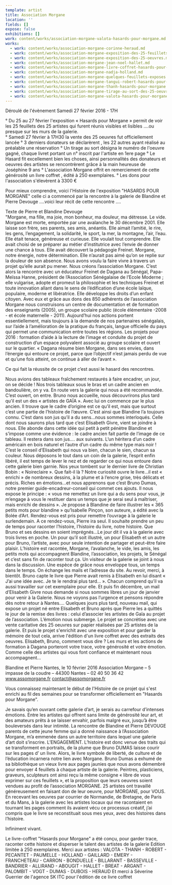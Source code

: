 ```yaml
---
template: artist
title: Association Morgane
location: ''
fields: []
expose: false
exhibitions: []
work: content/works/association-morgane-valota-hasards-pour-morgane.md
works:
  - work: content/works/association-morgane-corinne-heraud.md
  - work: content/works/association-morgane-exposition-des-25-feuillets.md
  - work: content/works/association-morgane-exposition-des-25-oeuvres.md
  - work: content/works/association-morgane-jean-noel-hallet.md
  - work: content/works/association-morgane-livre-coffret-hasards-pour-morgane.md
  - work: content/works/association-morgane-nadja-holland.md
  - work: content/works/association-morgane-quelques-feuillets-exposes.md
  - work: content/works/association-morgane-tangui-robert-hasards-pour-morgane.md
  - work: content/works/association-morgane-thanh-hasards-pour-morgane.md
  - work: content/works/association-morgane-tirage-au-sort-des-25-oeuvres.md
  - work: content/works/association-morgane-valota-hasards-pour-morgane.md
---
```

Déroulé de l'évènement  Samedi 27 février 2016  - 17H

° Du 25 au 27 février l'exposition « Hasards pour Morgane »  permit de voir  les 25 feuillets des 25 artistes qui furent réunis visibles et lisibles ….ou presque sur les murs de la galerie.  
° Samedi 27 février à 17H30 la vente des 25 oeuvres fut officiellement lancée
° 3 derniers  donateurs se déclarèrent , les 22 autres ayant réalisé au préalable une réservation 
° Un tirage au sort  désigna le numéro de l'oeuvre gagné,  chaque livret portant  un n° inscrit par l'artiste en 1ere page 
° Le Hasard fit excellement bien les choses, ainsi personnalités des donateurs et oeuvres des artistes se rencontrèrent grâce à la main heureuse de Joséphine 9 ans
° L'association Morgane  offrit en remerciement de cette  générosité un livre coffret , édité à 250 exemplaires. 
° Les dons pour l'association s'élevèrent à 3300 €

Pour mieux comprendre, voici l'Histoire de l'exposition "HASARDS POUR MORGANE" 
celle ci a commencé par la rencontre à la galerie de Blandine et Pierre Devouge ....voici leur récit de cette rencontre ....

Texte de Pierre et Blandine Devouge  
"Morgane, ma fille, ma joie, mon bonheur, ma douleur, ma détresse. Le vide.
Morgane est morte, emportée par une avalanche le 30 décembre 2001. Elle laisse son frère, ses parents, ses amis, anéantis.
Elle aimait l’amitié, le rire, les gens, l’engagement, la solidarité, le sport, la mer, la montagne, l’air, l’eau. Elle était tenace, généreuse et curieuse. Elle voulait tout comprendre. Elle avait choisi de se préparer au métier d’institutrice avec l’envie de donner une chance à tous. Elle avait découvert la pédagogie Freinet.
Morgane, notre énergie, notre détermination. Elle n’aurait pas aimé qu’on se replie sur la douleur de son absence. Nous avons voulu la faire vivre à travers un projet qu’elle aurait pu mener. Nous créons l’association Morgane.
C’est alors la rencontre avec un éducateur Freinet de Dagana au Sénégal, Papa-Meïssa Hanne, président de l’Association Sénégalaise de l’Ecole Moderne ; elle vulgarise, adopte et promeut la philosophie et les techniques Freinet et toute innovation allant dans le sens de l’édification d’une école laïque, populaire, moderne et libératrice. Elle développe les droits d’un enfant citoyen.
Avec eux et grâce aux dons des 850 adhérents de l’association Morgane nous construisons un centre de documentation et de formation des enseignants (2005), un groupe scolaire public (école élémentaire -2008 - et école maternelle - 2011). Aujourd’hui nos actions portent essentiellement, mais toujours à la demande de nos partenaires sénégalais, sur l’aide à l’amélioration de la pratique du français, langue officielle du pays qui permet une communication entre toutes les régions. Les projets pour  2016 : formation d’aide à la lecture de l’image et conduite du projet de construction d’un espace polyvalent associé au groupe scolaire et ouvert sur le quartier.
« Dagana résume bien Morgane, dans ses envies, dans l’énergie qui entoure ce projet, parce que l’objectif n’est jamais perdu de vue et qu’une fois atteint, on continue à aller de l’avant ».

Ce qui fait la réussite de ce projet c’est aussi le hasard des rencontres.

Nous avions des tableaux fraîchement restaurés à faire encadrer, un jour, on se décide ! Nos trois tableaux sous le bras et un cadre ancien en bandoulière, on y va. En route vers la galerie qui nous a été recommandée. C’est ouvert, on entre. Bruno nous accueille, nous découvrirons plus tard qu’il est un des « artistes de GAÏA ». Avec lui on commence par le plus ancien. Il trouve que le cadre d’origine est ce qu’il est, mais que surtout c’est une partie de l’histoire de l’œuvre. C’est ainsi que Blandine l’a toujours connu. C’est dans son jus qu’il a du sens…nous sommes interloqués. Celle dont nous saurons plus tard que c’est Elisabeth Givre, vient se joindre à nous. Elle abonde dans cette idée qui petit à petit pénètre Blandine et s’impose comme une évidence : le cadre ancien fait partie de l’image de ce tableau. Il restera dans son jus…. aux suivants. L’un héritera d’un cadre américain en bois naturel et l’autre d’un cadre du même type mais noir ! C’est le conseil d’Elisabeth qui nous va bien, chacun le sien, chacun sa couleur. Nous déposons le tout dans un coin de la galerie, l’esprit enfin libéré, il est temps de lever le nez et de regarder ce qui nous entoure dans cette galerie bien garnie.
Nos yeux tombent sur le dernier livre de Christian Bobin : « Noireclaire ». Que fait-il là ? Notre curiosité ouvre le livre…il est « enrichi » de nombreux dessins, à la plume et à l’encre grise, très délicats et précis. Riches en émotions…et nous apprenons que c’est Bruno Dumas, notre premier guide-encadreur-conseil qui commet ces ajouts. Il nous expose le principe : « vous me remettez un livre qui a du sens pour vous, je m’engage à vous le restituer dans un temps que je serai seul à maîtriser, mais enrichi de dessins ».
Je propose à Blandine de faire illustrer les « 365 petits mots pour blandine » qu’Isabelle Pinçon, son auteure, a édité avec la Bolée d’Art. Rendez-vous est pris pour remettre l’ouvrage à la galerie le surlendemain.
A ce rendez-vous, Pierre ira seul. Il souhaite prendre un peu de temps pour raconter l’histoire, l’histoire du livre, notre histoire. Que Bruno et ses dessins en soient imprégnés…Le jour dit il va à la galerie avec trois livres en poche. Un pour qu’il soit illustré, un pour Elisabeth et un autre pour Bruno, l’artiste, avec pour seule intention de partager et peut-être faire plaisir.
L’histoire est racontée, Morgane, l’avalanche, le vide, les amis, les petits mots qui accompagnent Blandine, l’association, les projets, le Sénégal et c’est sans fin de raconter tout ça. Un visiteur de la galerie se joint à nous dans la discussion. Une espèce de grâce nous enveloppe tous, un temps dans le temps. On échange les mails et l’adresse du site. Au revoir, merci, à bientôt. Bruno capte le livre que Pierre avait remis à Elisabeth en lui disant « J’ai une idée avec. Je te le rendrai plus tard… ». Chacun comprend qu’il va aussi travailler sur cet exemplaire pour elle.
Et puis fin décembre, un mail d’Elisabeth Givre nous demande si nous sommes libres un jour de janvier pour venir à la Galerie. Nous ne voyons pas l’urgence et pensons répondre dès notre retour à Nantes…. Quelques jours plus tard, nouveau mail, qui expose un projet né entre Elisabeth et Bruno après que Pierre les a quittés le jour de la remise des livres : celui d’associer les artistes de Gaïa au projet de l’association. L’émotion nous submerge.
Le projet se concrétise avec une vente caritative des 25 oeuvres sur papier réalisées par 25 artistes de la galerie. Et puis le projet s'enrichit avec une exposition et pour garder la mémoire de tout cela, arrive l'édition d'un livre coffret avec des extraits des oeuvres.
Elisabeth, Bruno, comment vous dire ? Les murs et les actions de formation à Dagana porteront votre trace, votre générosité et votre émotion. Comme celle des artistes qui vous font confiance et maintenant nous accompagnent…

Blandine et Pierre Nantes, le 10 février 2016 Association Morgane – 5 impasse de la coudre – 44300 Nantes – 02 40 50 36 42 
 www.assomorgane.fr 		contact@assomorgane.fr


Vous connaissez maintenant le début de l'Histoire de ce projet qui s'est enrichi au fil des semaines  pour se transformer officiellement en "Hasards pour Morgane".

Je savais qu’en ouvrant cette galerie d’art, je serais au carrefour d’intenses émotions. Entre les artistes qui offrent sans limite de générosité leur art, et des amateurs prêts à se laisser envahir, parfois malgré eux, jusqu’à être bouleversés dans leur intimité.
La rencontre de Blandine et Pierre  DEVOUGE parents de cette jeune femme qui a donné naissance à l’Association Morgane, m’a emmenée  dans un autre territoire dans lequel  une galerie d’art doit s’inscrire. L’ENGAGEMENT.
L’histoire est donc venue des traits qui se transforment en portraits, de la plume que Bruno DUMAS laisse courir sur les pages d’ un livre. Alors, le livre symbole de liberté, de culture et de l’éducation incarnera notre lien avec Morgane. 
Bruno Dumas a exhumé de sa bibliothèque un vieux livre aux pages jaunies que nous avons démembré pour envoyer 4 feuillets à chaque artiste de la galerie. Peintres, plasticiens, graveurs, sculpteurs  ont ainsi reçu la même consigne « libre de vous exprimer sur ces feuillets », et la proposition que leurs oeuvres soient vendues au profit de l’association MORGANE. 
25 artistes ont travaillé  généreusement en faisant don de leur oeuvre, pour MORGANE, pour VOUS.
En recevant les oeuvres par courrier de Normandie, de Bretagne, de Paris et du Mans, à la galerie avec les artistes locaux qui me racontaient en tournant les pages comment ils avaient vécu ce processus créatif, j’ai compris que le livre se reconstituait sous mes yeux, avec des histoires dans l’histoire. 

Infiniment vivant. 


Le livre-coffret "Hasards pour Morgane"  a été conçu, pour garder trace, raconter cette histoire et disperser le talent des artistes de la galerie
Edition limitée à 250 exemplaires. 
Merci aux artistes : VALOTA -  THANH - ROBERT - PECANTET  - PAUMELLE - HOLLAND - GAILLARD - EMERY - FRANCHETEAU - CARRON - BONDUELLE - BILLARANT - BASSEVILLE - BANDRIER - ALLIRAND - ABOUGIT - HALLET - BREAT - ARGANT - PALOMBIT - VOGT - DUMAS - DUBOIS - HERAUD
Et merci à Séverine Guerrier de l'agence SK ITC pour l'édition de ce livre coffret
